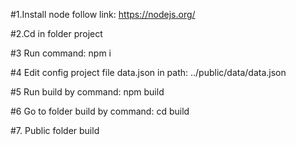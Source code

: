 #1.Install node follow link: https://nodejs.org/

#2.Cd in folder project

#3 Run command: npm i

#4 Edit config project file data.json in path: ../public/data/data.json

#5 Run build by command: npm build

#6 Go to folder build by command: cd build

#7. Public folder build 

